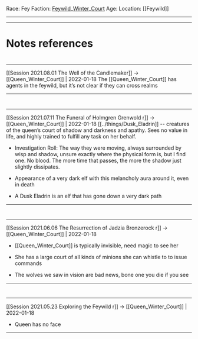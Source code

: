 Race: Fey
Faction: [Feywild_Winter_Court](Feywild_Winter_Court.md)
Age:
Location: [[Feywild]]



---
---
# Notes references
#
---

[[Session 2021.08.01 The Well of the Candlemaker]] -> [[Queen_Winter_Court]] | 2022-01-18
The [[Queen_Winter_Court]] has agents in the feywild, but it’s not clear if they can cross realms

---


#
---

[[Session 2021.07.11 The Funeral of Holmgren Grenwold r]] -> [[Queen_Winter_Court]] | 2022-01-18
[[../things/Dusk_Eladrin]] -- creatures of the queen’s court of shadow and darkness and apathy. Sees no value in life, and highly trained to fulfill any task on her behalf.

-   Investigation Roll: The way they were moving, always surrounded by wisp and shadow, unsure exactly where the physical form is, but I find one. No blood. The more time that passes, the more the shadow just slightly dissipates.
    
-   Appearance of a very dark elf with this melancholy aura around it, even in death
    
-   A Dusk Eladrin is an elf that has gone down a very dark path

---


#
---

[[Session 2021.06.06 The Resurrection of Jadzia Bronzerock r]] -> [[Queen_Winter_Court]] | 2022-01-18
-   [[Queen_Winter_Court]] is typically invisible, need magic to see her
    
-   She has a large court of all kinds of minions she can whistle to to issue commands
    
-   The wolves we saw in vision are bad news, bone one you die if you see

---


#
---

[[Session 2021.05.23 Exploring the Feywild r]] -> [[Queen_Winter_Court]] | 2022-01-18
-   Queen has no face

---
